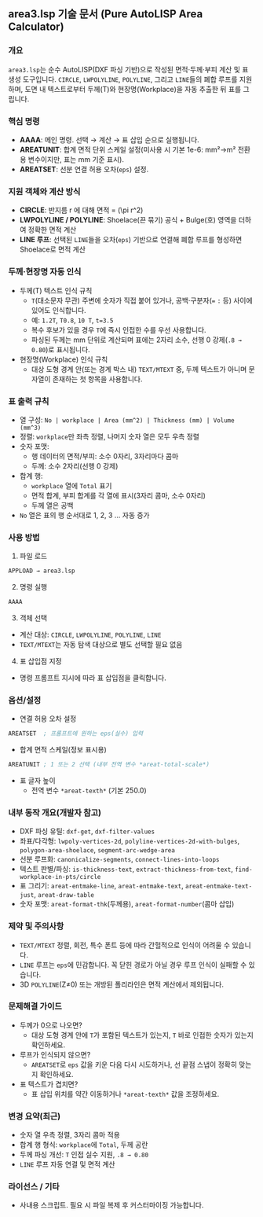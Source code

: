 ## area3.lsp 기술 문서 (Pure AutoLISP Area Calculator)

### 개요
`area3.lsp`는 순수 AutoLISP(DXF 파싱 기반)으로 작성된 면적·두께·부피 계산 및 표 생성 도구입니다. `CIRCLE`, `LWPOLYLINE`, `POLYLINE`, 그리고 `LINE`들의 폐합 루프를 지원하며, 도면 내 텍스트로부터 두께(T)와 현장명(Workplace)을 자동 추출한 뒤 표를 그립니다.

### 핵심 명령
- **AAAA**: 메인 명령. 선택 → 계산 → 표 삽입 순으로 실행됩니다.
- **AREATUNIT**: 합계 면적 단위 스케일 설정(미사용 시 기본 1e-6: mm²→m² 전환용 변수이지만, 표는 mm 기준 표시).
- **AREATSET**: 선분 연결 허용 오차(`eps`) 설정.

### 지원 객체와 계산 방식
- **CIRCLE**: 반지름 r 에 대해 면적 = \(\pi r^2\)
- **LWPOLYLINE / POLYLINE**: Shoelace(끈 묶기) 공식 + Bulge(호) 영역을 더하여 정확한 면적 계산
- **LINE 루프**: 선택된 `LINE`들을 오차(`eps`) 기반으로 연결해 폐합 루프를 형성하면 Shoelace로 면적 계산

### 두께·현장명 자동 인식
- 두께(T) 텍스트 인식 규칙
  - `T`(대소문자 무관) 주변에 숫자가 직접 붙어 있거나, 공백·구분자(`=` `:` 등) 사이에 있어도 인식합니다.
  - 예: `1.2T`, `T0.8`, `10 T`, `t=3.5`
  - 복수 후보가 있을 경우 `T`에 즉시 인접한 수를 우선 사용합니다.
  - 파싱된 두께는 mm 단위로 계산되며 표에는 2자리 소수, 선행 0 강제(`.8 → 0.80`)로 표시됩니다.
- 현장명(Workplace) 인식 규칙
  - 대상 도형 경계 안(또는 경계 박스 내) `TEXT/MTEXT` 중, 두께 텍스트가 아니며 문자열이 존재하는 첫 항목을 사용합니다.

### 표 출력 규칙
- 열 구성: `No | workplace | Area (mm^2) | Thickness (mm) | Volume (mm^3)`
- 정렬: `workplace`만 좌측 정렬, 나머지 숫자 열은 모두 우측 정렬
- 숫자 포맷:
  - 행 데이터의 면적/부피: 소수 0자리, 3자리마다 콤마
  - 두께: 소수 2자리(선행 0 강제)
- 합계 행:
  - `workplace` 열에 `Total` 표기
  - 면적 합계, 부피 합계를 각 열에 표시(3자리 콤마, 소수 0자리)
  - 두께 열은 공백
- `No` 열은 표의 행 순서대로 1, 2, 3 … 자동 증가

### 사용 방법
1) 파일 로드
```lisp
APPLOAD → area3.lsp
```
2) 명령 실행
```lisp
AAAA
```
3) 객체 선택
- 계산 대상: `CIRCLE`, `LWPOLYLINE`, `POLYLINE`, `LINE`
- `TEXT/MTEXT`는 자동 탐색 대상으로 별도 선택할 필요 없음
4) 표 삽입점 지정
- 명령 프롬프트 지시에 따라 표 삽입점을 클릭합니다.

### 옵션/설정
- 연결 허용 오차 설정
```lisp
AREATSET  ; 프롬프트에 원하는 eps(실수) 입력
```
- 합계 면적 스케일(정보 표시용)
```lisp
AREATUNIT ; 1 또는 2 선택 (내부 전역 변수 *areat-total-scale*)
```
- 표 글자 높이
  - 전역 변수 `*areat-texth*` (기본 250.0)

### 내부 동작 개요(개발자 참고)
- DXF 파싱 유틸: `dxf-get`, `dxf-filter-values`
- 좌표/다각형: `lwpoly-vertices-2d`, `polyline-vertices-2d-with-bulges`, `polygon-area-shoelace`, `segment-arc-wedge-area`
- 선분 루프화: `canonicalize-segments`, `connect-lines-into-loops`
- 텍스트 판별/파싱: `is-thickness-text`, `extract-thickness-from-text`, `find-workplace-in-pts/circle`
- 표 그리기: `areat-entmake-line`, `areat-entmake-text`, `areat-entmake-text-just`, `areat-draw-table`
- 숫자 포맷: `areat-format-thk`(두께용), `areat-format-number`(콤마 삽입)

### 제약 및 주의사항
- `TEXT/MTEXT` 정렬, 회전, 특수 폰트 등에 따라 간헐적으로 인식이 어려울 수 있습니다.
- `LINE` 루프는 `eps`에 민감합니다. 꼭 닫힌 경로가 아닐 경우 루프 인식이 실패할 수 있습니다.
- 3D `POLYLINE`(Z≠0) 또는 개방된 폴리라인은 면적 계산에서 제외됩니다.

### 문제해결 가이드
- 두께가 0으로 나오면?
  - 대상 도형 경계 안에 `T`가 포함된 텍스트가 있는지, `T` 바로 인접한 숫자가 있는지 확인하세요.
- 루프가 인식되지 않으면?
  - `AREATSET`로 `eps` 값을 키운 다음 다시 시도하거나, 선 끝점 스냅이 정확히 맞는지 확인하세요.
- 표 텍스트가 겹치면?
  - 표 삽입 위치를 약간 이동하거나 `*areat-texth*` 값을 조정하세요.

### 변경 요약(최근)
- 숫자 열 우측 정렬, 3자리 콤마 적용
- 합계 행 형식: `workplace`에 `Total`, 두께 공란
- 두께 파싱 개선: `T` 인접 실수 지원, `.8 → 0.80`
- `LINE` 루프 자동 연결 및 면적 계산

### 라이선스 / 기타
- 사내용 스크립트. 필요 시 파일 복제 후 커스터마이징 가능합니다.


